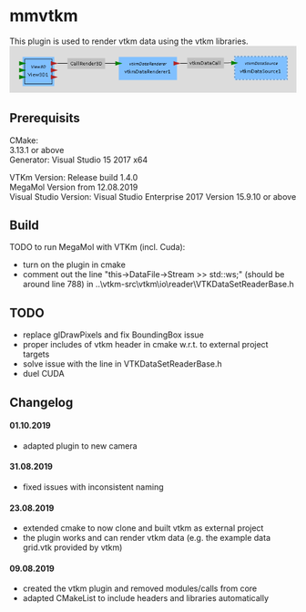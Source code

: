 # mmvtkm
This plugin is used to render vtkm data using the vtkm libraries.
<img src="ModuleGraph.PNG">

## Prerequisits
CMake:  
3.13.1 or above  
Generator: Visual Studio 15 2017 x64

VTKm Version: Release build 1.4.0  
MegaMol Version from 12.08.2019  
Visual Studio Version: Visual Studio Enterprise 2017 Version 15.9.10 or above  

## Build
TODO to run MegaMol with VTKm (incl. Cuda): 
* turn on the plugin in cmake
* comment out the line "this->DataFile->Stream >> std::ws;" (should be around line 788) in ..\vtkm-src\vtkm\io\reader\VTKDataSetReaderBase.h

## TODO
* replace glDrawPixels and fix BoundingBox issue
* proper includes of vtkm header in cmake w.r.t. to external project targets
* solve issue with the line in VTKDataSetReaderBase.h
* duel CUDA

## Changelog
#### 01.10.2019
* adapted plugin to new camera

#### 31.08.2019
* fixed issues with inconsistent naming

#### 23.08.2019
* extended cmake to now clone and built vtkm as external project
* the plugin works and can render vtkm data (e.g. the example data grid.vtk provided by vtkm)

#### 09.08.2019
* created the vtkm plugin and removed modules/calls from core
* adapted CMakeList to include headers and libraries automatically
